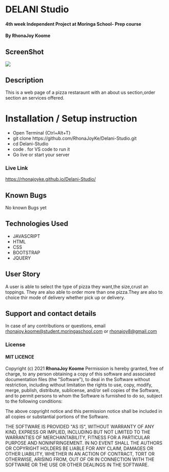 # DELANI Studio
#### 4th week Independent Project at Moringa School- Prep course
#### By **RhonaJoy Koome**

## ScreenShot
<img src="assets/delanisample.png">

## Description
This is a web page of a pizza restaraunt with an about us section,order section an services offered. 

# Installation / Setup instruction

<ul>
<li>Open Terminal {Ctrl+Alt+T}</li>
<li>git clone https://github.com/RhonaJoyKe/Delani-Studio.git</li>
<li>cd Delani-Studio</li>
<li>code . for VS code to run it</li>
<li>Go live or start your server</li>
</ul>

### Live Link

<a>https://rhonajoyke.github.io/Delani-Studio/</a>

## Known Bugs

No known Bugs yet

## Technologies Used

<ul>
<li>JAVASCRIPT</li>
<li>HTML</li>
<li>CSS</li>
<li>BOOTSTRAP</li>
<li> JQUERY</li>
</ul>

## User Story
A user is able to select the type of pizza they want,the size,crust an toppings. They are also able to  order more than one pizza.They are also to choice thir mode of delivery whether pick up or delivery.

## Support and contact details
In case of any contributions or questions, email rhonajoy.koome@student.moringaschool.com or rhonajoy8@gmail.com

### License

 #### MIT LICENCE

Copyright (c) 2021 **RhonaJoy Koome**
Permission is hereby granted, free of charge, to any person obtaining a copy
of this software and associated documentation files (the "Software"), to deal
in the Software without restriction, including without limitation the rights
to use, copy, modify, merge, publish, distribute, sublicense, and/or sell
copies of the Software, and to permit persons to whom the Software is
furnished to do so, subject to the following conditions:

The above copyright notice and this permission notice shall be included in all
copies or substantial portions of the Software.

THE SOFTWARE IS PROVIDED "AS IS", WITHOUT WARRANTY OF ANY KIND, EXPRESS OR
IMPLIED, INCLUDING BUT NOT LIMITED TO THE WARRANTIES OF MERCHANTABILITY,
FITNESS FOR A PARTICULAR PURPOSE AND NONINFRINGEMENT. IN NO EVENT SHALL THE
AUTHORS OR COPYRIGHT HOLDERS BE LIABLE FOR ANY CLAIM, DAMAGES OR OTHER
LIABILITY, WHETHER IN AN ACTION OF CONTRACT, TORT OR OTHERWISE, ARISING FROM,
OUT OF OR IN CONNECTION WITH THE SOFTWARE OR THE USE OR OTHER DEALINGS IN THE
SOFTWARE.
  
